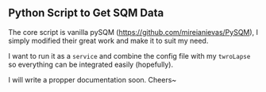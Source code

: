 ## Python Script to Get SQM Data

The core script is vanilla pySQM (https://github.com/mireianievas/PySQM), I simply modified their great work and make it to suit my need.

I want to run it as a `service` and combine the config file with my `twroLapse` so everything can be integrated easily (hopefully).

I will write a propper documentation soon. Cheers~

